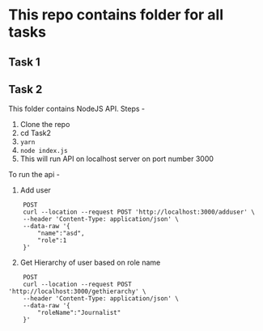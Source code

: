 # This repo contains folder for all tasks

## Task 1


## Task 2
This folder contains NodeJS API.
Steps -
1. Clone the repo
2. cd Task2
3. ```yarn```
4. ```node index.js```
5. This will run API on localhost server on port number 3000

To run the api -
1. Add user
```
    POST
    curl --location --request POST 'http://localhost:3000/adduser' \
    --header 'Content-Type: application/json' \
    --data-raw '{
        "name":"asd",
        "role":1
    }'
```
2. Get Hierarchy of user based on role name
```
    POST
    curl --location --request POST 'http://localhost:3000/gethierarchy' \
    --header 'Content-Type: application/json' \
    --data-raw '{
        "roleName":"Journalist"
    }'
```